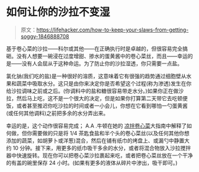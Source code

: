 # 如何让你的沙拉不变湿

> 原文：<https://lifehacker.com/how-to-keep-your-slaws-from-getting-soggy-1846888708>

基于卷心菜的沙拉——科尔或其他——在正确执行时是卓越的，但很容易完全搞砸。没有人想要一碗浸在过度增甜、掺水的蛋黄酱中的卷心菜丝，而且——幸运的是——没有人会屈从于这种命运。为了防止你的沙拉湿透，你只需要一点盐。



氯化钠(我们吃的盐)是一种很好的溶质，这意味着它有很强的趋势通过细胞壁从水果和蔬菜中吸取水分。这只是由你来决定你是否希望这个过程(称为渗透)发生在你给沙拉调味之前或之后。(你调料中的盐和糖很容易带走水分。)如果你正在做沙拉，然后马上吃，这不是一个很大的决定，但是如果你打算第二天带它去吃顿便饭，或者甚至推迟你吃沙拉的时间或者一小会儿，你想在它看到哪怕一勺蛋黄酱(或任何其他调料)之前把多余的水分弄出来。

幸运的是，这个动作很容易完成； A.A .牛顿在她的 [凉拌卷心菜](https://skillet.lifehacker.com/stop-making-bad-coleslaw-1826269204)大指南中解释了如何做，但你需要做的只是将 1/4 茶匙食盐和半个头的卷心菜丝(以及任何其他你想添加的蔬菜，如胡萝卜或洋葱)混合，然后在铺有纸巾的烤盘上、或漏勺中静置大约 10 分钟。接下来，用更多的纸巾吸干多余的水分，或者将混合物放入沙拉搅拌器中快速旋转。现在你可以把卷心菜沙拉裹起来吃，或者把卷心菜丝放在一个干净的有盖的碗里保存 24 小时。(如果有更多的液体从碎片中渗出，吸干即可。)